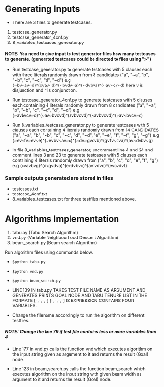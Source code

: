 # Generating Inputs
- There are 3 files to generate testcases.
1. testcase_generator.py
2. testcase_generator_4cnf.py
3. 8_variables_testcases_generator.py

#### NOTE: You need to give input to test generator files how many testcases to generate. (generated testcases could be directed to files using ">")

- Run testcase_generator.py to generate testcases with 5 clauses each with three literals randomly drawn from 8 candidates ("a", "~a", "b", "~b", "c", "~c", "d", "~d")
e.g (~bv~av~d)^(cvav~d)^(~bvdv~a)^(~dvbva)^(~av~cv~d) here v is disjunction and ^ is conjunction.

- Run testcase_generator_4cnf.py to generate testcases with 5 clauses each containing 4 literals randomly drawn from 8 candidates ("a", "~a", "b", "~b", "c", "~c", "d", "~d")
e.g (~avbvcv~d)^(~av~bvcvd)^(avbvcvd)^(~avbvcvd)^(~av~bvcv~d)

- Run 8_variables_testcase_generator.py to generate testcases with 5 clauses each containing 4 literals randomly drawn from 14 CANDIDATES ("a", "~a", "b", "~b", "c", "~c", "d", "~d", "e", "~e", "f", "~f", "g", "~g")
e.g (~ev~fv~ev~e)^(~evbv~av~c)^(~dv~gvdvb)^(gvfv~cva)^(av~dvbv~g)

- In file 8_variables_testcases_generator, uncomment line 4 and 24 and comment lines 3 and 23 to generate testcases with 5 clauses each containing 4 literals randomly drawn from ("a", "b", "c", "d", "e", "f", "g")
e.g (cvavbvg)^(dvgvdva)^(evdvbvc)^(avfvdvc)^(evcvdvf)

### Sample outputs generated are stored in files
- testcases.txt
- testcase_4cnf.txt
- 8_variables_testcases.txt
for three testfiles mentioned above.  

# Algorithms Implementation
1. tabu.py (Tabu Search Algorithm)
2. vnd.py (Variable Neighbourhood Descent Algorithm)
3. beam_search.py (Beam search Algorithm)

Run algorithm files using commands below.
- `$python tabu.py`
- `$python vnd.py`
- `$python beam_search.py`

- LINE 139 IN tabu.py TAKES TEST FILE NAME AS ARGUMENT AND GENERATES PRINTS GOAL NODE AND TABU TENURE LIST IN THE FORMATE [-,-,-,-] [-,-,-,-] IS EXPRESSION CONTAINS FOUR VARIABLES.
- Change the filename accordingly to run the algorithm on different testfiles.
##### NOTE: Change the line 79 if test file contains less or more variables than 4

- Line 177 in vnd.py calls the function vnd which executes algorithm on the input string given as argument to it and returns the result (Goal) node.

- Line 123 in beam_search.py calls the function beam_search which executes algorithm on the input string with given beam width as argument to it and returns the result (Goal) node.
